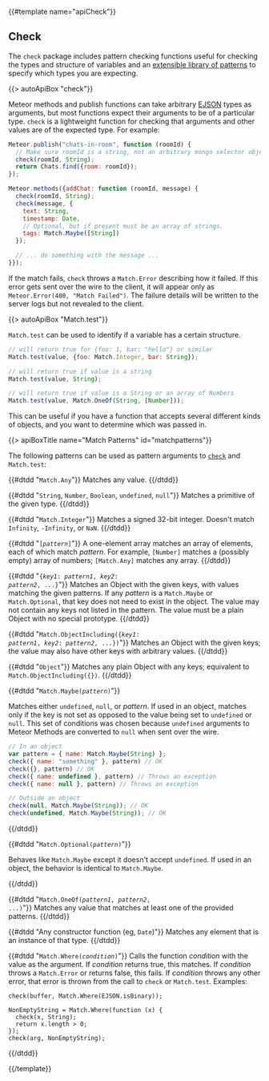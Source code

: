 {{#template name="apiCheck"}}

<h2 id="check_package"><span>Check</span></h2>

The `check` package includes pattern checking functions useful for checking the types and structure
of variables and an [extensible library of patterns](#matchpatterns) to specify which types you are
expecting.

{{> autoApiBox "check"}}

Meteor methods and publish functions can take arbitrary [EJSON](#ejson) types as arguments, but most
functions expect their arguments to be of a particular type. `check` is a lightweight function for
checking that arguments and other values are of the expected type. For example:

```js
Meteor.publish("chats-in-room", function (roomId) {
  // Make sure roomId is a string, not an arbitrary mongo selector object.
  check(roomId, String);
  return Chats.find({room: roomId});
});

Meteor.methods({addChat: function (roomId, message) {
  check(roomId, String);
  check(message, {
    text: String,
    timestamp: Date,
    // Optional, but if present must be an array of strings.
    tags: Match.Maybe([String])
  });

  // ... do something with the message ...
}});
```

If the match fails, `check` throws a `Match.Error` describing how it failed. If
this error gets sent over the wire to the client, it will appear only as
`Meteor.Error(400, "Match Failed")`. The failure details will be written to the
server logs but not revealed to the client.

{{> autoApiBox "Match.test"}}

`Match.test` can be used to identify if a variable has a certain structure.

```js
// will return true for {foo: 1, bar: "hello"} or similar
Match.test(value, {foo: Match.Integer, bar: String});

// will return true if value is a string
Match.test(value, String);

// will return true if value is a String or an array of Numbers
Match.test(value, Match.OneOf(String, [Number]));
```

This can be useful if you have a function that accepts several different kinds
of objects, and you want to determine which was passed in.

{{> apiBoxTitle name="Match Patterns" id="matchpatterns"}}

The following patterns can be used as pattern arguments to
[`check`](#check) and `Match.test`:


<dl>
{{#dtdd "<code>Match.Any</code>"}}
Matches any value.
{{/dtdd}}

{{#dtdd "<code>String</code>, <code>Number</code>, <code>Boolean</code>, <code>undefined</code>, <code>null</code>"}}
Matches a primitive of the given type.
{{/dtdd}}

{{#dtdd "<code>Match.Integer</code>"}}
Matches a signed 32-bit integer. Doesn't match `Infinity`, `-Infinity`, or `NaN`.
{{/dtdd}}

{{#dtdd "<code>[<em>pattern</em>]</code>"}}
A one-element array matches an array of elements, each of which match
*pattern*. For example, `[Number]` matches a (possibly empty) array of numbers;
`[Match.Any]` matches any array.
{{/dtdd}}

{{#dtdd "<code>{<em>key1</em>: <em>pattern1</em>, <em>key2</em>: <em>pattern2</em>, ...}</code>"}}
Matches an Object with the given keys, with values matching the given patterns.
If any *pattern* is a `Match.Maybe` or `Match.Optional`, that key does not need to exist
in the object. The value may not contain any keys not listed in the pattern.
The value must be a plain Object with no special prototype.
{{/dtdd}}

{{#dtdd "<code>Match.ObjectIncluding({<em>key1</em>: <em>pattern1</em>, <em>key2</em>: <em>pattern2</em>, ...})</code>"}}
Matches an Object with the given keys; the value may also have other keys
with arbitrary values.
{{/dtdd}}

{{#dtdd "<code>Object</code>"}}
Matches any plain Object with any keys; equivalent to
`Match.ObjectIncluding({})`.
{{/dtdd}}



{{#dtdd "<code>Match.Maybe(<em>pattern</em>)</code>"}}

Matches either `undefined`, `null`, or _pattern_. If used in an object, matches only if the key is
not set as opposed to the value being set to `undefined` or `null`. This set of conditions was
chosen because `undefined` arguments to Meteor Methods are converted to `null` when sent over the
wire.

```js
// In an object
var pattern = { name: Match.Maybe(String) };
check({ name: "something" }, pattern) // OK
check({}, pattern) // OK
check({ name: undefined }, pattern) // Throws an exception
check({ name: null }, pattern) // Throws an exception

// Outside an object
check(null, Match.Maybe(String)); // OK
check(undefined, Match.Maybe(String)); // OK
```
{{/dtdd}}

{{#dtdd "<code>Match.Optional(<em>pattern</em>)</code>"}}

Behaves like `Match.Maybe` except it doesn't accept `undefined`. If used in an object, the behavior is
identical to `Match.Maybe`.

{{/dtdd}}

{{#dtdd "<code>Match.OneOf(<em>pattern1</em>, <em>pattern2</em>, ...)</code>"}}
Matches any value that matches at least one of the provided patterns.
{{/dtdd}}

{{#dtdd "Any constructor function (eg, <code>Date</code>)"}}
Matches any element that is an instance of that type.
{{/dtdd}}

{{#dtdd "<code>Match.Where(<em>condition</em>)</code>"}}
Calls the function *condition* with the value as the argument. If *condition*
returns true, this matches. If *condition* throws a `Match.Error` or returns
false, this fails. If *condition* throws any other error, that error is thrown
from the call to `check` or `Match.test`. Examples:

    check(buffer, Match.Where(EJSON.isBinary));

    NonEmptyString = Match.Where(function (x) {
      check(x, String);
      return x.length > 0;
    });
    check(arg, NonEmptyString);
{{/dtdd}}
</dl>

{{/template}}
